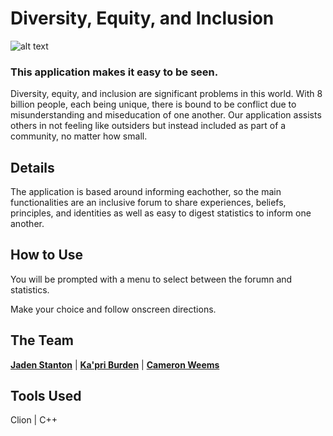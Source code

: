 # Diversity, Equity, and Inclusion
![alt text](https://www.whatcomtalk.com/wp-content/uploads/2018/09/Diversity-Globe-with-Multicultural-People-01-1.jpg)
### This application makes it easy to be seen.
Diversity, equity, and inclusion are significant problems in this world. With 8 billion people, each being unique, there is bound to be conflict due to misunderstanding and miseducation of one another. Our application assists others in not feeling like outsiders but instead included as part of a community, no matter how small.

## Details
The application is based around informing eachother, so the main functionalities are an inclusive forum to share experiences, beliefs, principles, and 
identities as well as easy to digest statistics to inform one another.

## How to Use
You will be prompted with a menu to select between the forumn and statistics.

Make your choice and follow onscreen directions.

## The Team
[**Jaden Stanton**](https://github.com/Jadenstanton) |
[**Ka'pri Burden**](https://github.com/kburd02) |
[**Cameron Weems**](https://github.com/SpamCamCam)

## Tools Used
Clion | C++
